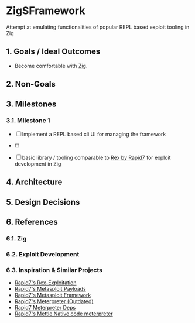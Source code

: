 # ZigSFramework
Attempt at emulating functionalities of popular REPL based exploit tooling in Zig

## 1. Goals / Ideal Outcomes
- Become comfortable with [Zig](https://ziglang.org/). 


## 2. Non-Goals

## 3. Milestones

### 3.1. Milestone 1
- [ ] Implement a REPL based cli UI for managing the framework 
- [ ] 
- [ ] basic library / tooling comparable to [Rex by Rapid7](https://) for exploit development in Zig





## 4. Architecture



## 5. Design Decisions


## 6. References

### 6.1. Zig

### 6.2. Exploit Development 
### 6.3. Inspiration & Similar Projects
- [Rapid7's Rex-Exploitation](https://github.com/rapid7/rex-exploitation)
- [Rapid7's Metasploit Payloads](https://github.com/rapid7/metasploit-payloads)
- [Rapid7's Metasploit Framework]()
- [Rapid7's Meterpreter (Outdated)](https://github.com/rapid7/meterpreter)
- [Rapid7 Meterpreter Deps](https://github.com/rapid7/meterpreter-deps)
- [Rapid7's Mettle Native code meterpreter](https://github.com/rapid7/mettle)
